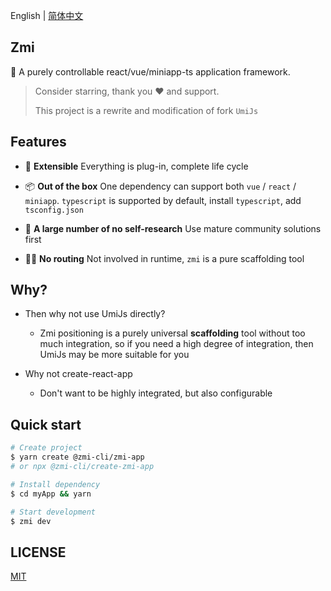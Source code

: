 English | [简体中文](./README.zh-CN.md)

## Zmi

🎃 A purely controllable react/vue/miniapp-ts application framework.

> Consider starring, thank you ❤️ and support.
>
> This project is a rewrite and modification of fork `UmiJs`

## Features

- 🔩 **Extensible** Everything is plug-in, complete life cycle

- 📦 **Out of the box** One dependency can support both `vue` / `react` / `miniapp`. `typescript` is supported by default, install `typescript`, add `tsconfig.json`

- 🙅 **A large number of no self-research** Use mature community solutions first

- 🤷‍♂️ **No routing** Not involved in runtime, `zmi` is a pure scaffolding tool

## Why?

- Then why not use UmiJs directly?

  - Zmi positioning is a purely universal **scaffolding** tool without too much integration, so if you need a high degree of integration, then UmiJs may be more suitable for you

- Why not create-react-app
  - Don't want to be highly integrated, but also configurable

## Quick start

```bash
# Create project
$ yarn create @zmi-cli/zmi-app
# or npx @zmi-cli/create-zmi-app

# Install dependency
$ cd myApp && yarn

# Start development
$ zmi dev
```

## LICENSE

[MIT](https://github.com/l-zoy/zmi/blob/main/LICENSE)

<!-- yarn debug examples/normal dev -->
